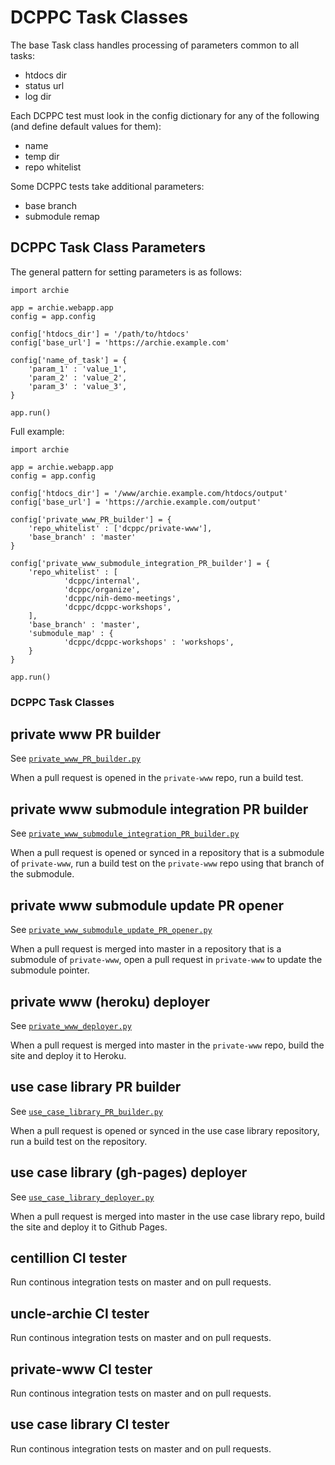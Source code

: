 # DCPPC Task Classes

The base Task class handles processing of parameters
common to all tasks:

- htdocs dir
- status url
- log dir

Each DCPPC test must look in the config dictionary for
any of the following (and define default values for them):

- name
- temp dir
- repo whitelist

Some DCPPC tests take additional parameters:

- base branch
- submodule remap

## DCPPC Task Class Parameters

The general pattern for setting parameters
is as follows:

```
import archie

app = archie.webapp.app
config = app.config

config['htdocs_dir'] = '/path/to/htdocs'
config['base_url'] = 'https://archie.example.com'

config['name_of_task'] = {
    'param_1' : 'value_1',
    'param_2' : 'value_2',
    'param_3' : 'value_3',
}

app.run()
```

Full example:

```
import archie

app = archie.webapp.app
config = app.config

config['htdocs_dir'] = '/www/archie.example.com/htdocs/output'
config['base_url'] = 'https://archie.example.com/output'

config['private_www_PR_builder'] = {
    'repo_whitelist' : ['dcppc/private-www'],
    'base_branch' : 'master'
}

config['private_www_submodule_integration_PR_builder'] = {
    'repo_whitelist' : [
            'dcppc/internal',
            'dcppc/organize',
            'dcppc/nih-demo-meetings',
            'dcppc/dcppc-workshops',
    ],
    'base_branch' : 'master',
    'submodule_map' : {
            'dcppc/dcppc-workshops' : 'workshops',
    }
}

app.run()
```


### DCPPC Task Classes

## private www PR builder

See [`private_www_PR_builder.py`](private_www_PR_builder.py)

When a pull request is opened in the `private-www` repo,
run a build test.

## private www submodule integration PR builder

See [`private_www_submodule_integration_PR_builder.py`](private_www_submodule_integration_PR_builder.py)

When a pull request is opened or synced in a repository that is
a submodule of `private-www`, run a build test on the 
`private-www` repo using that branch of the submodule.

## private www submodule update PR opener

See [`private_www_submodule_update_PR_opener.py`](private_www_submodule_update_PR_opener.py)

When a pull request is merged into master in a repository that is
a submodule of `private-www`, open a pull request in `private-www`
to update the submodule pointer.

## private www (heroku) deployer

See [`private_www_deployer.py`](private_www_deployer.py)

When a pull request is merged into master in the `private-www`
repo, build the site and deploy it to Heroku.

## use case library PR builder

See [`use_case_library_PR_builder.py`](use_case_library_PR_builder.py)

When a pull request is opened or synced in the use case library
repository, run a build test on the repository.

## use case library (gh-pages) deployer

See [`use_case_library_deployer.py`](use_case_library_deployer.py)

When a pull request is merged into master in the use case library
repo, build the site and deploy it to Github Pages.

## centillion CI tester

Run continous integration tests on master and on pull requests.

## uncle-archie CI tester

Run continous integration tests on master and on pull requests.

## private-www CI tester

Run continous integration tests on master and on pull requests.

## use case library CI tester

Run continous integration tests on master and on pull requests.

